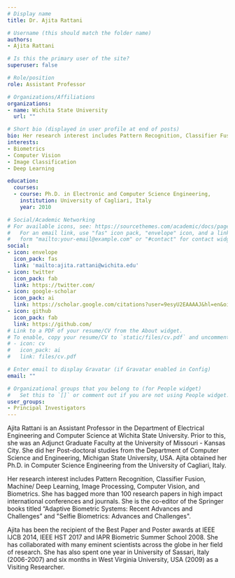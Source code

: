 ```yaml
---
# Display name
title: Dr. Ajita Rattani

# Username (this should match the folder name)
authors:
- Ajita Rattani

# Is this the primary user of the site?
superuser: false

# Role/position
role: Assistant Professor 

# Organizations/Affiliations
organizations:
- name: Wichita State University
  url: ""

# Short bio (displayed in user profile at end of posts)
bio: Her research interest includes Pattern Recognition, Classifier Fusion, Machine/ Deep Learning, Image Processing, Computer Vision, and Biometrics. 
interests:
- Biometrics
- Computer Vision
- Image Classification
- Deep Learning

education:
  courses:
  - course: Ph.D. in Electronic and Computer Science Engineering,
    institution: University of Cagliari, Italy
    year: 2010

# Social/Academic Networking
# For available icons, see: https://sourcethemes.com/academic/docs/page-builder/#icons
#   For an email link, use "fas" icon pack, "envelope" icon, and a link in the
#   form "mailto:your-email@example.com" or "#contact" for contact widget.
social:
- icon: envelope
  icon_pack: fas
  link: 'mailto:ajita.rattani@wichita.edu'
- icon: twitter
  icon_pack: fab
  link: https://twitter.com/
- icon: google-scholar
  icon_pack: ai
  link: https://scholar.google.com/citations?user=9esyU2EAAAAJ&hl=en&oi=ao
- icon: github
  icon_pack: fab
  link: https://github.com/
# Link to a PDF of your resume/CV from the About widget.
# To enable, copy your resume/CV to `static/files/cv.pdf` and uncomment the lines below.
# - icon: cv
#   icon_pack: ai
#   link: files/cv.pdf

# Enter email to display Gravatar (if Gravatar enabled in Config)
email: ""

# Organizational groups that you belong to (for People widget)
#   Set this to `[]` or comment out if you are not using People widget.
user_groups:
- Principal Investigators
---
```


Ajita Rattani is an Assistant Professor in the Department of Electrical Engineering and Computer Science at Wichita State University. Prior to this, she was an Adjunct Graduate Faculty at the University of Missouri - Kansas City. She did her Post-doctoral studies from the Department of Computer Science and Engineering, Michigan State University, USA. Ajita obtained her Ph.D. in Computer Science Engineering from the University of Cagliari, Italy.

Her research interest includes Pattern Recognition, Classifier Fusion, Machine/ Deep Learning, Image Processing, Computer Vision, and Biometrics. She has bagged more than 100 research papers in high impact international conferences and journals. She is the co-editor of the Springer books titled “Adaptive Biometric Systems: Recent Advances and Challenges” and "Selfie Biometrics: Advances and Challenges".

Ajita has been the recipient of the Best Paper and Poster awards at IEEE IJCB 2014, IEEE HST 2017 and IAPR Biometric Summer School 2008. She has collaborated with many eminent scientists across the globe in her field of research. She has also spent one year in University of Sassari, Italy (2006-2007) and six months in West Virginia University, USA (2009) as a Visiting Researcher.